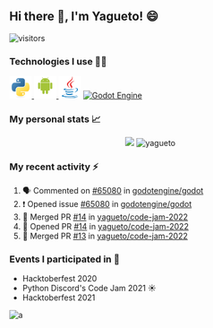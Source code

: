 ## Hi there 👋, I'm Yagueto! 😄


![visitors](https://visitor-badge-reloaded.herokuapp.com/badge?page_id=yagueto_fina&style=for-the-badge)

### Technologies I use 👨‍💻

<p align="left"> 
<a href="https://www.python.org" target="_blank"><img src="https://raw.githubusercontent.com/devicons/devicon/master/icons/python/python-original.svg" alt="python" width="40" height="40"/> </a> 
<a href="https://developer.android.com" target="_blank"> <img src="https://raw.githubusercontent.com/devicons/devicon/master/icons/android/android-original-wordmark.svg" alt="android" width="40" height="40"/> </a>
<a href="https://www.java.com" target="_blank"><img src="https://raw.githubusercontent.com/devicons/devicon/master/icons/java/java-original.svg" alt="java" width="40" height="40"/></a>
<a href="https://www.godotengine.org" target="_blank"><img src="https://cdn.jsdelivr.net/gh/devicons/devicon/icons/godot/godot-original.svg" alt="Godot Engine" width="40" height="40"/> </a>

### My personal stats 📈
<div align="center"> 
  <a>
    <img src=https://github-readme-stats.vercel.app/api?username=yagueto&count_private=true&show_icons=true width=50%></img>
  </a>
  <img src="https://github-readme-streak-stats.herokuapp.com/?user=yagueto" alt="yagueto" width=49% />
</div>


### My recent activity ⚡

  <!--START_SECTION:activity-->
1. 🗣 Commented on [#65080](https://github.com/godotengine/godot/issues/65080) in [godotengine/godot](https://github.com/godotengine/godot)
2. ❗️ Opened issue [#65080](https://github.com/godotengine/godot/issues/65080) in [godotengine/godot](https://github.com/godotengine/godot)
3. 🎉 Merged PR [#14](https://github.com/yagueto/code-jam-2022/pull/14) in [yagueto/code-jam-2022](https://github.com/yagueto/code-jam-2022)
4. 💪 Opened PR [#14](https://github.com/yagueto/code-jam-2022/pull/14) in [yagueto/code-jam-2022](https://github.com/yagueto/code-jam-2022)
5. 🎉 Merged PR [#13](https://github.com/yagueto/code-jam-2022/pull/13) in [yagueto/code-jam-2022](https://github.com/yagueto/code-jam-2022)
  <!--END_SECTION:activity-->
  

### Events I participated in 📆

- Hacktoberfest 2020
- Python Discord's Code Jam 2021 ☀️
- Hacktoberfest 2021

![a](https://api.countapi.xyz/hit/yaguetogithub/profile?img)
